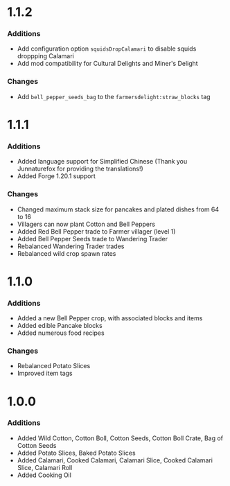 # 1.1.2

### Additions
- Add configuration option `squidsDropCalamari` to disable squids droppping Calamari
- Add mod compatibility for Cultural Delights and Miner's Delight

### Changes
- Add `bell_pepper_seeds_bag` to the `farmersdelight:straw_blocks` tag


# 1.1.1

### Additions
- Added language support for Simplified Chinese (Thank you Junnaturefox for providing the translations!)
- Added Forge 1.20.1 support

### Changes
- Changed maximum stack size for pancakes and plated dishes from 64 to 16
- Villagers can now plant Cotton and Bell Peppers
- Added Red Bell Pepper trade to Farmer villager (level 1)
- Added Bell Pepper Seeds trade to Wandering Trader
- Rebalanced Wandering Trader trades
- Rebalanced wild crop spawn rates

# 1.1.0

### Additions
- Added a new Bell Pepper crop, with associated blocks and items
- Added edible Pancake blocks
- Added numerous food recipes

### Changes
- Rebalanced Potato Slices
- Improved item tags


# 1.0.0

### Additions
- Added Wild Cotton, Cotton Boll, Cotton Seeds, Cotton Boll Crate, Bag of Cotton Seeds
- Added Potato Slices, Baked Potato Slices
- Added Calamari, Cooked Calamari, Calamari Slice, Cooked Calamari Slice, Calamari Roll
- Added Cooking Oil